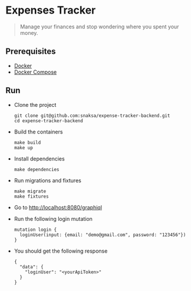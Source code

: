 # Expenses Tracker
> Manage your finances and stop wondering where you spent your money.

## Prerequisites
- [Docker](https://docs.docker.com/get-docker/)
- [Docker Compose](https://docs.docker.com/compose/install/)

## Run 
- Clone the project
  ```
  git clone git@github.com:snaksa/expense-tracker-backend.git
  cd expense-tracker-backend
  ```

- Build the containers
  ```
  make build
  make up
  ```

- Install dependencies
  ```
  make dependencies
  ```

- Run migrations and fixtures
  ```
  make migrate
  make fixtures
  ```

- Go to [http://localhost:8080/graphiql](http://localhost:8080/graphiql)
- Run the following login mutation
  ```
  mutation login {
    loginUser(input: {email: "demo@gmail.com", password: "123456"})
  }
  ```
- You should get the following response
  ```
  {
    "data": {
      "loginUser": "<yourApiToken>"
    }
  }
```

